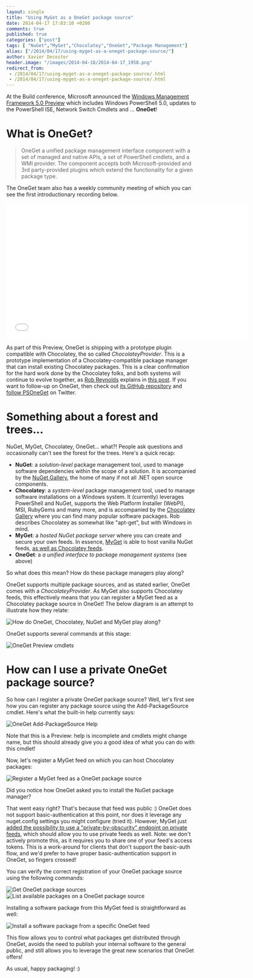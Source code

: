 ```yaml
---
layout: single
title: "Using MyGet as a OneGet package source"
date: 2014-04-17 17:03:10 +0200
comments: true
published: true
categories: ["post"]
tags: [ "NuGet","MyGet","Chocolatey","OneGet","Package Management"]
alias: ["/2014/04/17/using-myget-as-a-oneget-package-source/"]
author: Xavier Decoster
header.image: "/images/2014-04-18/2014-04-17_1958.png"
redirect_from:
 - /2014/04/17/using-myget-as-a-oneget-package-source/.html
 - /2014/04/17/using-myget-as-a-oneget-package-source/.html
---
```

<p>At the Build conference, Microsoft announced the <a href="http://www.microsoft.com/en-eg/download/details.aspx?id=42316" target="_blank" title="Windows Management Framework 5.0 Preview">Windows Management Framework 5.0 Preview</a> which includes Windows PowerShell 5.0, updates to the PowerShell ISE, Network Switch Cmdlets and ... <b>OneGet</b>!</p>

<h1>What is OneGet?</h1>



<blockquote>OneGet a unified package management interface component with a set of managed and native APIs, a set of PowerShell cmdlets, and a WMI provider. The component accepts both Microsoft-provided and 3rd party-provided plugins which extend the functionality for a given package type.

</blockquote>



<p>The OneGet team also has a weekly community meeting of which you can see the first introductionary recording below.</p>

<iframe width="640" height="360" src="//www.youtube-nocookie.com/embed/r0yfCSAGCLM" frameborder="0" allowfullscreen></iframe>

<p>As part of this Preview, OneGet is shipping with a prototype plugin compatible with Chocolatey, the so called <i>ChocolateyProvider</i>. This is a prototype implementation of a Chocolatey-compatible package manager that can install existing Chocolatey packages. This is a clear confirmation for the hard work done by the Chocolatey folks, and both systems will continue to evolve together, as <a href="https://twitter.com/ferventcoder" target="_blank">Rob Reynolds</a> explains in <a href="https://groups.google.com/forum/#!topic/chocolatey/a8WdEoF-M58" target="_blank">this post</a>. If you want to follow-up on OneGet, then check out <a href="https://github.com/OneGet/oneget" target="_blank">its GitHub repository</a> and <a href="https://twitter.com/PSOneGet" target="_blank">follow PSOneGet</a> on Twitter.</p>

<h1>Something about a forest and trees...</h1>

<p>NuGet, MyGet, Chocolatey, OneGet... what?! People ask questions and occasionally can't see the forest for the trees. Here's a quick recap:</p>

<ul>
<li><b>NuGet</b>: a <i>solution-level</i> package management tool, used to manage software dependencies within the scope of a solution. It is accompanied by the <a href="http://nuget.org" target="_blank">NuGet Gallery</a>, the home of many if not all .NET open source components.</li>
<li><b>Chocolatey</b>: a <i>system-level</i> package management tool, used to manage software installations on a Windows system. It (currently) leverages PowerShell and NuGet, supports the Web Platform Installer (WebPI), MSI, RubyGems and many more, and is accompanied by the <a href="http://chocolatey.org" target="_blank">Chocolatey Gallery</a> where you can find many popular software packages. Rob describes Chocolatey as somewhat like "apt-get", but with Windows in mind.</li>
<li><b>MyGet</b>: a <i>hosted NuGet package server</i> where you can create and secure your own feeds. In essence, <a href="https://www.myget.org" target="_blank">MyGet</a> is able to host vanilla NuGet feeds, <a href="http://docs.myget.org/docs/reference/package-sources" target="_blank">as well as Chocolatey feeds</a>.</li>
<li><b>OneGet</b>: a <i>a unified interface to package management systems</i> (see above)</li>
</ul>

<p>So what does this mean? How do these package managers play along?</p>

<p>OneGet supports multiple package sources, and as stated earlier, OneGet comes with a <i>ChocolateyProvider</i>. As MyGet also supports Chocolatey feeds, this effectively means that you can register a MyGet feed as a Chocolatey package source in OneGet! The below diagram is an attempt to illustrate how they relate:</p>

<p><img src="/images/2014-04-18/2014-04-17_1958.png" alt="How do OneGet, Chocolatey, NuGet and MyGet play along?" style="max-width:650px;"/></p>

<p>OneGet supports several commands at this stage:</p>

<p><img src="/images/2014-04-18/2014-04-04_1058.png" alt="OneGet Preview cmdlets" style="max-width:650px"/></p>

<h1>How can I use a private OneGet package source?</h1>

<p>So how can I register a private OneGet package source? Well, let's first see how you can register any package source using the Add-PackageSource cmdlet. Here's what the built-in help currently says:</p>

<p><img src="/images/2014-04-18/2014-04-04_1101.png" alt="OneGet Add-PackageSource Help" style="max-width:650px;"/></p>

<p>Note that this is a Preview: help is incomplete and cmdlets might change name, but this should already give you a good idea of what you can do with this cmdlet!</p>

<p>Now, let's register a MyGet feed on which you can host Chocolatey packages:</p>

<p><img src="/images/2014-04-18/2014-04-04_1128.png" alt="Register a MyGet feed as a OneGet package source" style="max-width:650px;"/></p>

<p>Did you notice how OneGet asked you to install the NuGet package manager?</p>

<p>That went easy right? That's because that feed was public :) OneGet does not support basic-authentication at this point, nor does it leverage any nuget.config settings you might configure (tried it). However, MyGet just <a href="http://docs.myget.org/docs/reference/feed-endpoints" target="_blank">added the possibility to use a "private-by-obscurity" endpoint on private feeds</a>, which should allow you to use private feeds as well. Note: we don't actively promote this, as it requires you to share one of your feed's access tokens. This is a work-around for clients that don't support the basic-auth flow, and we'd prefer to have proper basic-authentication support in OneGet, so fingers crossed!</p>

<p>You can verify the correct registration of your OneGet package source using the following commands:</p>

<p><img src="/images/2014-04-18/2014-04-04_1129.png" alt="Get OneGet package sources" style="max-width:650px;"/>
<img src="/images/2014-04-18/2014-04-04_1134.png" alt="List available packages on a OneGet package source" style="max-width:650px;"/></p>

<p>Installing a software package from this MyGet feed is straightforward as well:</p>

<p><img src="/images/2014-04-18/2014-04-04_1141_001.png" alt="Install a software package from a specific OneGet feed" style="max-width:650px;"/></p>

<p>This flow allows you to control what packages get distributed through OneGet, avoids the need to publish your internal software to the general public, and still allows you to leverage the great new scenarios that OneGet offers!</p>

<p>As usual, happy packaging! :)</p>
